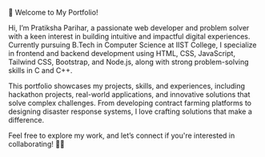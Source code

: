 🚀 Welcome to My Portfolio!

Hi, I’m Pratiksha Parihar, a passionate web developer and problem solver with a keen interest in building intuitive and impactful digital experiences. Currently pursuing B.Tech in Computer Science at IIST College, I specialize in frontend and backend development using HTML, CSS, JavaScript, Tailwind CSS, Bootstrap, and Node.js, along with strong problem-solving skills in C and C++.

This portfolio showcases my projects, skills, and experiences, including hackathon projects, real-world applications, and innovative solutions that solve complex challenges. From developing contract farming platforms to designing disaster response systems, I love crafting solutions that make a difference.

Feel free to explore my work, and let’s connect if you're interested in collaborating! 🚀✨
